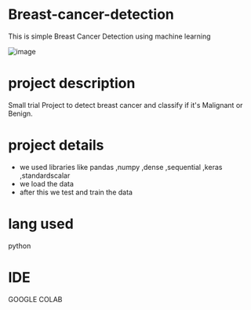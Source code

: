 # Breast-cancer-detection
This is simple Breast Cancer Detection using machine learning

![image](https://user-images.githubusercontent.com/78019245/133821976-b419eef6-2b7f-4b6d-9621-b85b8b7d7d63.png)


# project description
 Small trial Project to detect breast cancer and classify if it's Malignant or Benign.

# project details
* we used libraries like pandas ,numpy ,dense ,sequential ,keras ,standardscalar
* we load the data
* after this we test and train the data

# lang used
python

# IDE
GOOGLE COLAB



